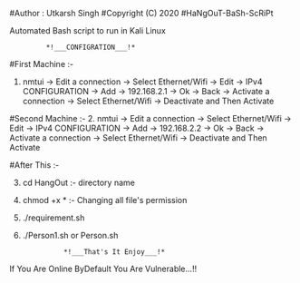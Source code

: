 #Author : Utkarsh Singh
#Copyright (C) 2020
#HaNgOuT-BaSh-ScRiPt

Automated Bash script to run in Kali Linux

			 *!___CONFIGRATION___!*
 
#First Machine :-
 1. nmtui ->  Edit a connection   -> Select Ethernet/Wifi -> Edit -> IPv4 CONFIGURATION -> Add -> 192.168.2.1 -> Ok -> Back -> Activate a connection -> Select Ethernet/Wifi -> Deactivate and Then Activate

#Second Machine :-
2.  nmtui ->  Edit a connection   -> Select Ethernet/Wifi -> Edit -> IPv4 CONFIGURATION -> Add -> 192.168.2.2 -> Ok -> Back -> Activate a connection -> Select Ethernet/Wifi -> Deactivate and Then Activate

#After This :-

 3. cd HangOut :- directory name
 4. chmod +x * :- Changing all file's permission
 5. ./requirement.sh
 6. ./Person1.sh or Person.sh

	              *!___That's It Enjoy___!*
		      		      
If You Are Online ByDefault You Are Vulnerable...!!
